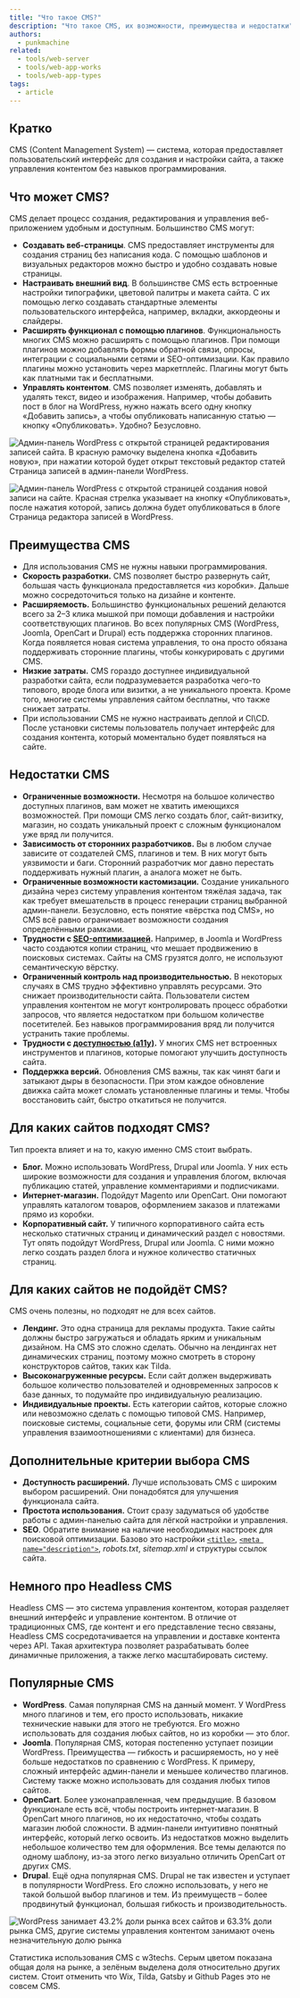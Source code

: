 ```yaml
---
title: "Что такое CMS?"
description: "Что такое CMS, их возможности, преимущества и недостатки"
authors:
  - punkmachine
related:
  - tools/web-server
  - tools/web-app-works
  - tools/web-app-types
tags:
  - article
---
```


## Кратко

CMS (Content Management System) — система, которая предоставляет пользовательский интерфейс для создания и настройки сайта, а также управления контентом без навыков программирования.

## Что может CMS?

CMS делает процесс создания, редактирования и управления веб-приложением удобным и доступным. Большинство CMS могут:

- **Создавать веб-страницы**. CMS предоставляет инструменты для создания страниц без написания кода. С помощью шаблонов и визуальных редакторов можно быстро и удобно создавать новые страницы.
- **Настраивать внешний вид**. В большинстве CMS есть встроенные настройки типографики, цветовой палитры и макета сайта. С их помощью легко создавать стандартные элементы пользовательского интерфейса, например, вкладки, аккордеоны и слайдеры.
- **Расширять функционал с помощью плагинов**. Функциональность многих CMS можно расширять с помощью плагинов. При помощи плагинов можно добавлять формы обратной связи, опросы, интеграции с социальными сетями и SEO-оптимизации. Как правило плагины можно установить  через маркетплейс. Плагины могут быть как платными так и бесплатными.
- **Управлять контентом**. CMS позволяет изменять, добавлять и удалять текст, видео и изображения. Например, чтобы добавить пост в блог на WordPress, нужно нажать всего одну кнопку «Добавить запись», а чтобы опубликовать написанную статью — кнопку «Опубликовать». Удобно? Безусловно.

![Админ-панель WordPress с открытой страницей редактирования записей сайта. В красную рамочку выделена кнопка «Добавить новую», при нажатии которой будет открыт текстовый редактор статей](images/add-new-post.png)
Страница записей в админ-панели WordPress.

![Админ-панель WordPress с открытой страницей создания новой записи на сайте. Красная стрелка указывает на кнопку «Опубликовать», после нажатия которой, запись должна будет опубликоваться в блоге](images/publication-post.png)
Страница редактора записей в WordPress.

## Преимущества CMS

- Для использования CMS не нужны навыки программирования.
- **Скорость разработки.** CMS позволяет быстро развернуть сайт, большая часть функционала предоставляется «из коробки». Дальше можно сосредоточиться только на дизайне и контенте.
- **Расширяемость.** Большинство функциональных решений делаются всего за 2–3 клика мышкой при помощи добавления и настройки соответствующих плагинов. Во всех популярных CMS (WordPress, Joomla, OpenCart и Drupal) есть поддержка сторонних плагинов. Когда появляется новая система управления, то она просто обязана поддерживать сторонние плагины, чтобы конкурировать с другими CMS.
- **Низкие затраты.** CMS гораздо доступнее индивидуальной разработки сайта, если подразумевается разработка чего-то типового, вроде блога или визитки, а не уникального проекта. Кроме того, многие системы управления сайтом бесплатны, что также снижает затраты.
- При использовании CMS не нужно настраивать деплой и CI\CD. После установки системы пользователь получает интерфейс для создания контента, который моментально будет появляться на сайте.

## Недостатки CMS

- **Ограниченные возможности.**  Несмотря на большое количество доступных плагинов, вам может не хватить имеющихся возможностей. При помощи CMS легко создать блог, сайт-визитку, магазин, но создать уникальный проект с сложным функционалом уже вряд ли получится.
- **Зависимость от сторонних разработчиков.** Вы в любом случае зависите от создателей CMS, плагинов и тем. В них могут быть уязвимости и баги. Сторонний разработчик мог давно перестать поддерживать нужный плагин, а аналога может не быть.
- **Ограниченные возможности кастомизации.** Создание уникального дизайна через систему управления контентом тяжёлая задача, так как требует вмешательств в процесс генерации страниц выбранной админ-панели. Безусловно, есть понятие «вёрстка под CMS», но CMS всё равно ограничивает возможности создания определёнными рамками.
- **Трудности с [SEO-оптимизацией](/html/seo-for-beginners/).** Например, в Joomla и WordPress часто создаются копии страниц, что мешает продвижению в поисковых системах. Сайты на CMS грузятся долго, не используют семантическую вёрстку.
- **Ограниченный контроль над производительностью.** В некоторых случаях в CMS трудно эффективно управлять ресурсами. Это снижает производительности сайта. Пользователи систем управления контентом не могут контролировать процесс обработки запросов, что является недостатком при большом количестве посетителей. Без навыков программирования вряд ли получится устранить такие проблемы.
- **Трудности с [доступностью (a11y)](/a11y/chto-takoe-a11y/).** У многих CMS нет встроенных инструментов и плагинов, которые помогают улучшить доступность сайта.
- **Поддержка версий.** Обновления CMS важны, так как чинят баги и затыкают дыры в безопасности. При этом каждое обновление движка сайта может сломать установленные плагины и темы. Чтобы восстановить сайт, быстро откатиться не получится.

## Для каких сайтов подходят CMS?

Тип проекта влияет и на то, какую именно CMS стоит выбрать.

- **Блог.** Можно использовать WordPress, Drupal или Joomla. У них есть широкие возможности для создания и управления блогом, включая публикацию статей, управление комментариями и подписчиками.
- **Интернет-магазин.** Подойдут Magento или OpenCart. Они помогают управлять каталогом товаров, оформлением заказов и платежами прямо из коробки.
- **Корпоративный сайт.** У типичного корпоративного сайта есть несколько статичных страниц и динамический раздел с новостями. Тут опять подойдут WordPress, Drupal или Joomla. С ними можно легко создать раздел блога и нужное количество статичных страниц.

## Для каких сайтов не подойдёт CMS?

CMS очень полезны, но подходят не для всех сайтов.

- **Лендинг.** Это одна страница для рекламы продукта. Такие сайты должны быстро загружаться и обладать ярким и уникальным дизайном. На CMS это сложно сделать. Обычно на лендингах нет динамических страниц, поэтому можно смотреть в сторону конструкторов сайтов, таких как Tilda.
- **Высоконагруженные ресурсы.** Если сайт должен выдерживать большое количество пользователей и одновременных запросов к базе данных, то подумайте про индивидуальную реализацию.
- **Индивидуальные проекты.** Есть категории сайтов, которые сложно или невозможно сделать с помощью типовой CMS. Например, поисковые системы, социальные сети, форумы или CRM (системы управления взаимоотношениями с клиентами) для бизнеса.

## Дополнительные критерии выбора CMS

- **Доступность расширений.** Лучше использовать CMS с широким выбором расширений. Они понадобятся для улучшения функционала сайта.
- **Простота использования.** Стоит сразу задуматься об удобстве работы с админ-панелью сайта для лёгкой настройки и управления.
- **SEO**. Обратите внимание на наличие необходимых настроек для поисковой оптимизации. Базово это настройки [`<title>`](/html/title/), [`<meta name="description">`](/html/meta/), _robots.txt_, _sitemap.xml_ и структуры ссылок сайта.

## Немного про Headless CMS
Headless CMS — это система управления контентом, которая разделяет внешний интерфейс и управление контентом. В отличие от традиционных CMS, где контент и его представление тесно связаны, Headless CMS сосредотачивается на управлении и доставке контента через API. Такая архитектура позволяет разрабатывать более динамичные приложения, а также легко масштабировать систему.

## Популярные CMS

- **WordPress**. Самая популярная CMS на данный момент. У WordPress много плагинов и тем, его просто использовать, никакие технические навыки для этого не требуются. Его можно использовать для создания любых сайтов, но из коробки — это блог.
- **Joomla**. Популярная CMS, которая постепенно уступает позиции WordPress. Преимущества — гибкость и расширяемость, но у неё больше недостатков по сравнению с WordPress. К примеру, сложный интерфейс админ-панели и меньшее количество плагинов. Систему также можно использовать для создания любых типов сайтов.
- **OpenCart**. Более узконаправленная, чем предыдущие. В базовом функционале есть всё, чтобы построить интернет-магазин. В OpenCart много плагинов, но их недостаточно, чтобы создать магазин любой сложности. В админ-панели интуитивно понятный интерфейс, который легко освоить. Из недостатков можно выделить небольшое количество тем для оформления. Все темы делаются по одному шаблону, из-за этого легко визуально отличить OpenCart от других CMS.
- **Drupal**. Ещё одна популярная CMS. Drupal не так известен и уступает в популярности WordPress. Его сложно использовать, у него не такой большой выбор плагинов и тем. Из преимуществ – более продвинутый функционал, большая гибкость и производительность.

![WordPress занимает 43.2% доли рынка всех сайтов и 63.3% доли рынка CMS, другие системы управления контентом занимают очень незначительную долю рынка](images/cms-statistics.png)

Статистика использования CMS с w3techs. Серым цветом показана общая доля на рынке, а зелёным выделена доля относительно других систем. Стоит отменить что Wix, Tilda, Gatsby и Github Pages это не совсем CMS.
